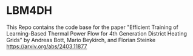 # LBM4DH
This Repo contains the code base for the paper "Efficient Training of Learning-Based Thermal Power Flow for 4th Generation District Heating Grids" by Andreas Bott, Mario Beykirch, and Florian Steinke
https://arxiv.org/abs/2403.11877
